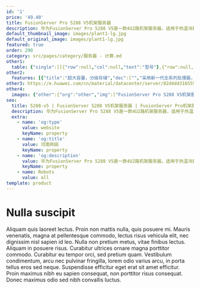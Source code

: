 ```yaml
---
id: '1'
price: '49.40'
title: FusionServer Pro 5288 V5机架服务器
description: 华为FusionServer Pro 5288 V5是一款4U2路机架服务器，适用于热温冷数据分级部署、历史数据归档等业务需求，凭借高效设计，在确保卓越计算性能的同时，提供灵活、超大容量的本地存储扩展能力，降低数据存储成本。5288 V5在4U空间里可配置2路处理器、24条DDR4内存及44*3.5”+4*2.5”（最多支持8*NVMe SSD）的本地存储资源。集成DEMT智能功耗管理、FDM智能故障管理等专利技术，可选配华为FusionDirector全生命周期管理软件，能够有效降低运营成本、提升投资回报。
default_thumbnail_image: images/plant1-lg.jpg
default_original_image: images/plant1-lg.jpg
featured: true
order: 290
category: src/pages/category/服务器 - 计算.md
other1: 
  table: {"single":[[{"row":null,"col":null,"text":"型号"},{"row":null,"col":null,"text":"FusionServer Pro 5288 V5"}],[{"row":null,"col":null,"text":"形态"},{"row":null,"col":null,"text":"4U机架服务器"}],[{"row":null,"col":null,"text":"处理器"},{"row":null,"col":null,"text":"1/2个第一代英特尔®至强®可扩展处理3100/4100/5100/6100/8100系列，最高205W\n1/2个第二代英特尔®至强®可扩展处理3200/4200/5200/6200/8200系列，最高205W\n"}],[{"row":null,"col":null,"text":"内存"},{"row":null,"col":null,"text":"24个DDR4内存插槽，最高2933MT/s，最多12个英特尔®傲腾™持久内存100系列，最高2666MT/s"}],[{"row":null,"col":null,"text":"本地存储"},{"row":null,"col":null,"text":"前端：\n• 可以配置24个3.5英寸SAS/SATA硬盘\n内置：\n• 可以配置4个3.5英寸SAS/SATA硬盘\n后端：\n• 可以配置16个3.5英寸SAS/SATA硬盘\n• 可以配置16个3.5英寸SAS/SATA硬盘 + 4个2.5英寸SAS/SATA/NVMe SSD硬盘\n• 可以配置14个3.5英寸SAS/SATA硬盘(NVMe机型支持4个NVMe SSD盘) + 4个2.5英寸SAS/SATA/NVMe SSD硬盘（选择此配置时，内置硬盘及IO模组1不可配置）\n\n支持Flash存储：\n• 双M.2 SSDs"}],[{"row":null,"col":null,"text":"RAID支持"},{"row":null,"col":null,"text":"可选配支持RAID0、1、5、50、6、60等，支持Cache超级电容保护，提供RAID级别迁移、磁盘漫游、自诊断、Web远程设置等功能"}],[{"row":null,"col":null,"text":"网络"},{"row":null,"col":null,"text":"• 板载网卡：2个10GE接口与2个GE接口\n• 灵活插卡：可选配2*GE或4*GE或2*10GE或 1/2个56G FDR IB接口"}],[{"row":null,"col":null,"text":"PCIe扩展"},{"row":null,"col":null,"text":"最多10个PCIe 3.0扩展槽位，包括1个RAID卡专用的PCIe扩展卡，1个灵活LOM插卡"}],[{"row":null,"col":null,"text":"风扇"},{"row":null,"col":null,"text":"4个热拔插风扇，支持N+1冗余"}],[{"row":null,"col":null,"text":"电源"},{"row":null,"col":null,"text":"可配置2个冗余热插拔电源，支持1+1冗余，可选规格如下：\n• 900W AC白金电源\n• 1500W AC 白金电源"}],[{"row":null,"col":null,"text":"管理"},{"row":null,"col":null,"text":"• 华为iBMC芯片集成1个专用管理GE网口，提供全面的故障诊断、自动化运维、硬件安全加固等管理特性\n• iBMC支持Redﬁsh、SNMP、IPMI2.0等标准接口；提供基于HTML5/VNC KVM的远程管理界面；支持免CD部署和Agentless特性简化管理复杂度\n• 可选配华为FusionDirector管理软件，提供无状态计算、OS批量部署、固件自动升级等高级管理特性，实现全生命周期智能化、自动化管理"}],[{"row":null,"col":null,"text":"产品认证"},{"row":null,"col":null,"text":"CE、UL、FCC、CCC、RoHS等"}],[{"row":null,"col":null,"text":"安装套件"},{"row":null,"col":null,"text":"L型滑道、可伸缩滑道、抱轨"}],[{"row":null,"col":null,"text":"尺寸(高x宽x深)"},{"row":null,"col":null,"text":"机箱尺寸：175 mm×447 mm×748 mm"}],[{"row":null,"col":null,"text":"工作温度"},{"row":null,"col":null,"text":"5ºC - 40ºC（符合ASHRAE A3标准）"}]]}
other2:
  features: [{"title":"超大容量，分级存储","dec":["","采用新一代全系列处理器，单颗处理器计算性能较上一代提升最高达40%；支持24条DDR4内存；支持44*3.5”+4*2.5”本地磁盘配置；支持2*GE+2*10GE的板载网络，满足98%应用场景的网络需求。",""]},{"title":"智慧节能，优化能效","dec":["","专利的DEMT智能功耗管理技术，采用部件休眠、PID节能调速、电源主备供电等多维度节能措施，节省整机功耗高达15%；采用80PLUS®白金高能效电源模块，高达94%的能效转换率，并通过中国节能环保产品认证。",""]},{"title":"智能管理，开放集成","dec":["","全生命周期智能运维，FDM深度故障诊断技术，核心部件故障诊断准确率达93%；板载网卡满足网络高IO业务所需，配置简洁；标准化开放接口及开发指南，易于第三方管理软件无缝集成。",""]}]
other3: https://e.huawei.com/cn/material/datacenter/server/82d4d43165554139ad1afc7831719d49
other4:
  images: {"other":{"org":"other","img":["FusionServer Pro 5288 V5机架服务器.png"]}}
seo:
  title: 5288-v5 | FusionServer 5288 V5机架服务器 | FusionServer Pro机架服务器 | FusionServer Pro智能服务器 | 服务器 - 计算 | 数据中心
  description: 华为FusionServer Pro 5288 V5是一款4U2路机架服务器，适用于热温冷数据分级部署、历史数据归档等业务需求，凭借高效设计，在确保卓越计算性能的同时，提供灵活、超大容量的本地存储扩展能力，降低数据存储成本。5288 V5在4U空间里可配置2路处理器、24条DDR4内存及44*3.5”+4*2.5”（最多支持8*NVMe SSD）的本地存储资源。集成DEMT智能功耗管理、FDM智能故障管理等专利技术，可选配华为FusionDirector全生命周期管理软件，能够有效降低运营成本、提升投资回报。
  extra:
    - name: 'og:type'
      value: website
      keyName: property
    - name: 'og:title'
      value: 河南网田
      keyName: property
    - name: 'og:description'
      value: 华为FusionServer Pro 5288 V5是一款4U2路机架服务器，适用于热温冷数据分级部署、历史数据归档等业务需求，凭借高效设计，在确保卓越计算性能的同时，提供灵活、超大容量的本地存储扩展能力，降低数据存储成本。5288 V5在4U空间里可配置2路处理器、24条DDR4内存及44*3.5”+4*2.5”（最多支持8*NVMe SSD）的本地存储资源。集成DEMT智能功耗管理、FDM智能故障管理等专利技术，可选配华为FusionDirector全生命周期管理软件，能够有效降低运营成本、提升投资回报。
      keyName: property
    - name: Robots
      value: all
template: product
---
```


# Nulla suscipit

Aliquam quis laoreet lectus. Proin non mattis nulla, quis posuere mi. Mauris venenatis, magna at pellentesque commodo, lectus risus vehicula elit, nec dignissim nisl sapien id leo. Nulla non pretium metus, vitae finibus lectus. Aliquam in posuere risus. Curabitur ultrices ornare magna porttitor commodo. Curabitur eu tempor orci, sed pretium quam. Vestibulum condimentum, arcu nec pulvinar fringilla, lorem odio varius arcu, in porta tellus eros sed neque. Suspendisse efficitur eget erat sit amet efficitur. Proin maximus nibh eu sapien consequat, non porttitor risus consequat. Donec maximus odio sed nibh convallis luctus.
